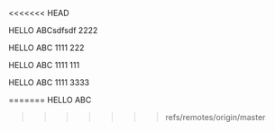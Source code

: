 <<<<<<< HEAD

HELLO ABCsdfsdf 2222

HELLO ABC 1111 222

HELLO ABC 1111 111

HELLO ABC 1111 3333

=======
HELLO ABC
>>>>>>> refs/remotes/origin/master
